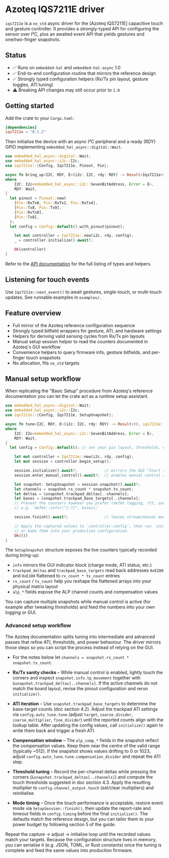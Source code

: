 # Azoteq IQS7211E driver

`iqs7211e` is a `no_std` async driver for the [Azoteq IQS7211E]
capacitive touch and gesture controller. It provides a strongly-typed API
for configuring the sensor over I²C, plus an awaited event API that yields
gestures and one/two-finger snapshots.

## Status

- ✅ Runs on `embedded-hal` and `embedded-hal-async` 1.0
- ✅ End-to-end configuration routine that mirrors the reference design
- ✅ Strongly typed configuration helpers (Rx/Tx pin layout, gesture toggles, ATI tuning)
- ⚠️ Breaking API changes may still occur prior to `1.0`

## Getting started

Add the crate to your `Cargo.toml`:

```toml
[dependencies]
iqs7211e = "0.1.2"
```

Then initialise the device with an async I²C peripheral and a ready (RDY)
GPIO implementing `embedded_hal_async::digital::Wait`.

```rust
use embedded_hal_async::digital::Wait;
use embedded_hal_async::i2c::I2c;
use iqs7211e::{Config, Iqs7211e, Pinout, Pin};

async fn bring_up<I2C, RDY, E>(i2c: I2C, rdy: RDY) -> Result<Iqs7211e<I2C, RDY>, iqs7211e::Error<E>>
where
    I2C: I2c<embedded_hal_async::i2c::SevenBitAddress, Error = E>,
    RDY: Wait,
{
  let pinout = Pinout::new(
    [Pin::RxTx0, Pin::RxTx2, Pin::RxTx4],
    [Pin::Tx8, Pin::Tx9],
    [Pin::RxTx0],
    [Pin::Tx8],
  );
  let config = Config::default().with_pinout(pinout);

    let mut controller = Iqs7211e::new(i2c, rdy, config);
    _ = controller.initialize().await?;

    Ok(controller)
}
```

Refer to the [API documentation](https://docs.rs/iqs7211e) for the full listing of
types and helpers.

## Listening for touch events

Use `Iqs7211e::next_event()` to await gestures, single-touch, or multi-touch updates.
See runnable examples in `examples/`.

## Feature overview

- Full mirror of the Azoteq reference configuration sequence
- Strongly typed bitfield wrappers for gesture, ATI, and hardware settings
- Helpers for deriving valid sensing cycles from Rx/Tx pin layouts
- Manual setup session helper to read the counters documented in Azoteq's GUI workflow
- Convenience helpers to query firmware info, gesture bitfields, and
  per-finger touch snapshots
- No allocation, fits `no_std` targets

## Manual setup workflow

When replicating the "Basic Setup" procedure from Azoteq's reference
documentation you can let the crate act as a runtime setup assistant.

```rust
use embedded_hal_async::digital::Wait;
use embedded_hal_async::i2c::I2c;
use iqs7211e::{Config, Iqs7211e, SetupSnapshot};

async fn tune<I2C, RDY, E>(i2c: I2C, rdy: RDY) -> Result<(), iqs7211e::Error<E>>
where
    I2C: I2c<embedded_hal_async::i2c::SevenBitAddress, Error = E>,
    RDY: Wait,
{
  let config = Config::default(); // set your pin layout, thresholds, etc. before the session starts

    let mut controller = Iqs7211e::new(i2c, rdy, config);
    let mut session = controller.begin_setup();

    session.initialize().await?;            // mirrors the GUI "Start streaming" + "Write changes"
    session.enter_manual_control().await?;  // enables manual control and forces LP1 charge mode

    let snapshot: SetupSnapshot = session.snapshot().await?;
    let channels = snapshot.rx_count * snapshot.tx_count;
    let deltas = &snapshot.trackpad_deltas[..channels];
    let bases = &snapshot.trackpad_base_targets[..channels];
    // Present the counters however you prefer (defmt logging, rtt, serial, ...)
    // e.g. `defmt::info!("{:?}", bases);`

    session.finish().await?;                // leaves stream/manual modes in a clean state

    // Apply the captured values to `controller.config`, then run `initialize()` again
    // or bake them into your production configuration.
    Ok(())
}
```

The `SetupSnapshot` structure exposes the live counters typically recorded
during bring-up:

- `info` mirrors the GUI indicator block (charge mode, ATI status, etc.)
- `trackpad_deltas` and `trackpad_base_targets` read back addresses `0xE200`
  and `0xE100` flattened to `rx_count * tx_count` entries
- `rx_count` / `tx_count` help you reshape the flattened arrays into your
  physical matrix layout
- `alp_*` fields expose the ALP channel counts and compensation values

You can capture multiple snapshots while manual control is active (for example
after tweaking thresholds) and feed the numbers into your own logging or GUI.

### Advanced setup workflow

The Azoteq documentation splits tuning into intermediate and advanced passes
that refine ATI, thresholds, and power behaviour. The driver mirrors those
steps so you can script the process instead of relying on the GUI.

- For the notes below let `channels = snapshot.rx_count * snapshot.tx_count`.

- **Rx/Tx sanity checks** – While manual control is enabled, lightly touch the
  corners and inspect `snapshot.info.tp_movement` together with
  `&snapshot.trackpad_deltas[..channels]`. If the active channels do not match the board layout,
  revise the pinout configuration and rerun `initialize()`.
- **ATI iteration** – Use `snapshot.trackpad_base_targets` to determine the
  base-target counts (doc section 4.2). Adjust the trackpad ATI settings via
  `config.auto_tune.tune` (adjust `target`, `coarse_divider`, `coarse_multiplier`,
  `fine_divider`) until the reported counts align with the lookup table. After updating
  the config values, call `initialize()` again to write them back and trigger a fresh ATI.
- **Compensation window** – The `alp_comp_*` fields in the snapshot reflect the compensation
  values. Keep them near the centre of the valid range (typically ~512). If the
  snapshot shows values drifting to 0 or 1023, adjust
  `config.auto_tune.tune.compensation_divider` and repeat the ATI step.
- **Threshold tuning** – Record the per-channel deltas while pressing the
  corners (`&snapshot.trackpad_deltas[..channels]`) and compute the touch thresholds suggested in
  doc section 4.3. Apply the resulting multiplier to
  `config.channel_output.touch` (set/clear multipliers) and reinitialise.
- **Mode timing** – Once the touch performance is acceptable, restore event
  mode via `SetupSession::finish()`, then update the report-rate and timeout
  fields in `config.timing` before the final `initialize()`. The defaults match
  the reference design, but you can tailor them to your power budget by following
  section 5 of the guide.

Repeat the capture → adjust → initialise loop until the recorded values match
your targets. Because the configuration structure lives in memory, you can
serialise it (e.g. JSON, TOML, or Rust constants) once the tuning is complete
and feed the same values into production firmware.
